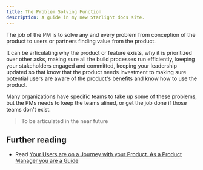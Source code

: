 ```yaml
---
title: The Problem Solving Function
description: A guide in my new Starlight docs site.
---
```


The job of the PM is to solve any and every problem from conception of the product to users or partners finding value from the product.

It can be articulating why the product or feature exists, why it is prioritized over other asks, making sure all the build processes run efficiently, keeping your stakeholders engaged and committed, keeping your leadership updated so that know that the product needs investment to making sure potential users are aware of the product's benefits and know how to use the product.

Many organizations have specific teams to take up some of these problems, but the PMs needs to keep the teams alined, or get the job done if those teams don't exist.

> To be articulated in the near future

## Further reading

- Read [Your Users are on a Journey with your Product. As a Product Manager you are a Guide](https://ravivyas.com/2021/10/31/product-is-a-journey-product-manager-is-a-guide)
